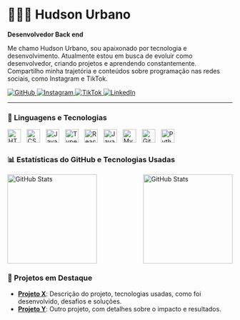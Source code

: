 # 👨🏾‍💻 Hudson Urbano

**Desenvolvedor Back end**

Me chamo Hudson Urbano, sou apaixonado por tecnologia e desenvolvimento. Atualmente estou em busca de evoluir como desenvolvedor, criando projetos e aprendendo constantemente. Compartilho minha trajetória e conteúdos sobre programação nas redes sociais, como Instagram e TikTok.

<p align="left">
    <a href="https://github.com/Hudson-Urbano/Hudson-Urbano">
        <img 
            alt="GitHub" 
            title="Veja meu GitHub" 
            src="https://img.shields.io/badge/GitHub-Hudson--Urbano-181717?style=for-the-badge&logo=github&logoColor=white"
        />
    </a>
    <a href="https://www.instagram.com/0hudson_dev?igsh=OGVsNWh4OHpoNnlv&utm_source=qr">
        <img 
            alt="Instagram" 
            title="Siga no Instagram" 
            src="https://img.shields.io/badge/Instagram-0hudson__dev-E4405F?style=for-the-badge&logo=instagram&logoColor=white"
        />
    </a>
    <a href="https://www.tiktok.com/@hudson_dev?_t=ZM-8wDDnNijKEQ&_r=1">
        <img 
            alt="TikTok" 
            title="Siga no TikTok" 
            src="https://img.shields.io/badge/TikTok-hudson__dev-000000?style=for-the-badge&logo=tiktok&logoColor=white"
        />
    </a>
    <a href="https://www.linkedin.com/in/hudsonurbano">
        <img 
            alt="LinkedIn" 
            title="Conecte-se no LinkedIn" 
            src="https://img.shields.io/badge/LinkedIn-hudsonurbano-0A66C2?style=for-the-badge&logo=linkedin&logoColor=white"
        />
    </a>
</p>


---

### 🤖 Linguagens e Tecnologias

<img 
    align="left" 
    alt="HTML"
    title="HTML" 
    width="30px" 
    style="padding-right: 10px;" 
    src="https://cdn.jsdelivr.net/gh/devicons/devicon@latest/icons/html5/html5-original.svg" 
/>
<img 
    align="left" 
    alt="CSS" 
    title="CSS"
    width="30px" 
    style="padding-right: 10px;" 
    src="https://cdn.jsdelivr.net/gh/devicons/devicon@latest/icons/css3/css3-original.svg" 
/>
<img 
    align="left" 
    alt="JavaScript" 
    title="JavaScript"
    width="30px" 
    style="padding-right: 10px;" 
    src="https://cdn.jsdelivr.net/gh/devicons/devicon@latest/icons/javascript/javascript-original.svg" 
/>
<img 
    align="left" 
    alt="TypeScript"
    title="TypeScript" 
    width="30px" 
    style="padding-right: 10px;" 
    src="https://cdn.jsdelivr.net/gh/devicons/devicon@latest/icons/typescript/typescript-original.svg" 
/>
<img 
    align="left" 
    alt="React"
    title="React" 
    width="30px" 
    style="padding-right: 10px;" 
    src="https://cdn.jsdelivr.net/gh/devicons/devicon@latest/icons/react/react-original.svg" 
/>
<img 
    align="left" 
    alt="Java" 
    title="Java"
    width="30px" 
    style="padding-right: 10px;" 
    src="https://cdn.jsdelivr.net/gh/devicons/devicon@latest/icons/java/java-original.svg"
    />    
    
<img 
    align="left" 
    alt="Mysql" 
    title="Mysql"
    width="30px" 
    style="padding-right: 10px;" 
    src="https://cdn.jsdelivr.net/gh/devicons/devicon@latest/icons/mysql/mysql-original.svg" 
/>
<img 
    align="left" 
    alt="Git" 
    title="Git"
    width="30px" 
    style="padding-right: 10px;" 
    src="https://cdn.jsdelivr.net/gh/devicons/devicon@latest/icons/git/git-original.svg" 
/>
<img 
    align="left" 
    alt="Python" 
    title="Python"
    width="30px" 
    style="padding-right: 10px;" 
    src="https://cdn.jsdelivr.net/gh/devicons/devicon@latest/icons/python/python-original.svg" 
/>

<br/>
<br/>

### 📊 Estatísticas do GitHub e Tecnologias Usadas
<div style="display: flex; justify-content: space-between;">
    <img 
        alt="GitHub Stats"
        height="200"
        src="https://github-readme-stats.vercel.app/api?username=Hudson-Urbano&show_icons=true&hide_title=true&count_private=true&hide=prs&theme=radical"
    />
    <img 
    alt="GitHub Stats" 
    height="200" 
    src="https://github-readme-stats.vercel.app/api/top-langs/?username=Hudson-Urbano&theme=tokyonight&layout=compact&custom_title=Tecnologias&langs_count=9" 
/>

</div>


### 🚀 Projetos em Destaque
- [**Projeto X**](https://github.com/Hudson-Urbano/projeto-x): Descrição do projeto, tecnologias usadas, como foi desenvolvido, desafios e soluções.
- [**Projeto Y**](https://github.com/Hudson-Urbano/projeto-y): Outro projeto, com detalhes sobre o impacto e resultados.
